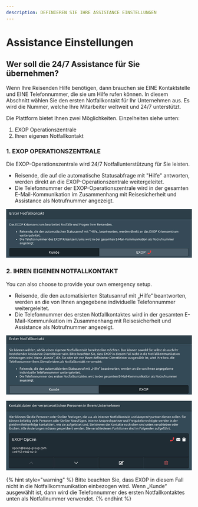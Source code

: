 ```yaml
---
description: DEFINIEREN SIE IHRE ASSISTANCE EINSTELLUNGEN
---
```


# Assistance Einstellungen

## Wer soll die 24/7 Assistance für Sie übernehmen?

Wenn Ihre Reisenden Hilfe benötigen, dann brauchen sie EINE Kontaktstelle und EINE Telefonnummer, die sie um Hilfe rufen können. In diesem Abschnitt wählen Sie den ersten Notfallkontakt für Ihr Unternehmen aus. Es wird die Nummer, welche Ihre Mitarbeiter weltweit und 24/7 unterstützt. 

Die Plattform bietet Ihnen zwei Möglichkeiten. Einzelheiten siehe unten: 

1. EXOP Operationszentrale
2. Ihren eigenen Notfallkontakt

### 1. EXOP OPERATIONSZENTRALE

Die EXOP-Operationszentrale wird 24/7 Notfallunterstützung für Sie leisten. 

* Reisende, die auf die automatische Statusabfrage mit "Hilfe" antworten, werden direkt an die EXOP-Operationszentrale weitergeleitet. 
* Die Telefonnummer der EXOP-Operationszentrale wird in der gesamten E-Mail-Kommunikation im Zusammenhang mit Reisesicherheit und Assistance als Notrufnummer angezeigt.

![](../.gitbook/assets/p08-img01.jpg)

### 2. IHREN EIGENEN NOTFALLKONTAKT

You can also choose to provide your own emergency setup.

* Reisende, die den automatisierten Statusanruf mit „Hilfe“ beantworten, werden an die von Ihnen angegebene individuelle Telefonnummer weitergeleitet.
* Die Telefonnummer des ersten Notfallkontaktes wird in der gesamten E-Mail-Kommunikation im Zusammenhang mit Reisesicherheit und Assistance als Notrufnummer angezeigt.

![](../.gitbook/assets/p08-img02.jpg)

![](../.gitbook/assets/p08-img03.jpg)

{% hint style="warning" %}
Bitte beachten Sie, dass EXOP in diesem Fall nicht in die Notfallkommunikation einbezogen wird. Wenn „Kunde“ ausgewählt ist, dann wird die Telefonnummer des ersten Notfallkontaktes unten als Notfallnummer verwendet.
{% endhint %}





